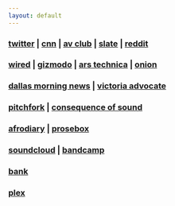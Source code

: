 ```yaml
---
layout: default
---
```


### [twitter](https://twitter.com) |  [cnn](http://cnn.com) | [av club](http://avclub.com) | [slate](http://slate.com) | [reddit](http://reddit.com)

### [wired](http://wired.com) | [gizmodo](http://gizmodo.com) | [ars technica](http://arstechnica.com) | [ onion](http://theonion.com)

### [dallas morning news](http://dallasnews.com) | [victoria advocate](http://victoriaadvocate.com)

### [pitchfork](http://pitchfork.com) | [consequence of sound](http://consequenceofsound.com)

### [afrodiary](http://afrodiary.com) | [prosebox](http://prosebox.com)

### [soundcloud](https://soundcloud.com/gravityfreesummer) | [bandcamp](https://gravityfreesummer.bandcamp.com/)

### [bank](https://1stnb.com)

### [plex](http://app.plex.tv/web/app)
